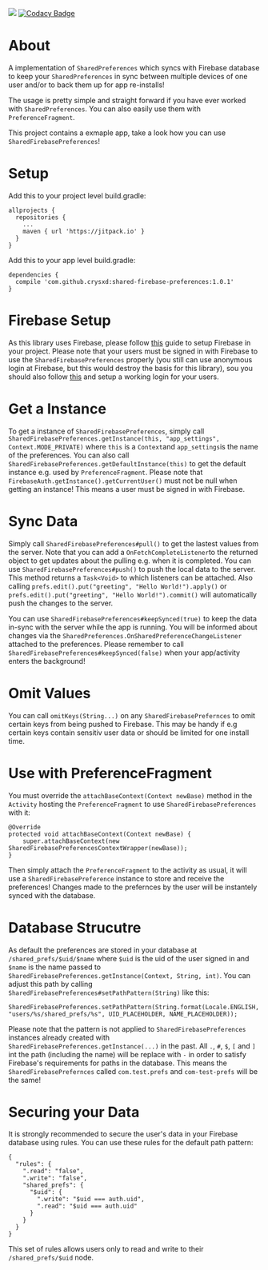 [![](https://jitpack.io/v/crysxd/shared-firebase-preferences.svg)](https://jitpack.io/#crysxd/shared-firebase-preferences)
[![Codacy Badge](https://api.codacy.com/project/badge/Grade/c1aa6c6b83b64707bede24dee5ca6601)](https://www.codacy.com/app/crysxd/shared-firebase-preferences?utm_source=github.com&amp;utm_medium=referral&amp;utm_content=crysxd/shared-firebase-preferences&amp;utm_campaign=Badge_Grade)

# About
A implementation of `SharedPreferences` which syncs with Firebase database to keep your `SharedPreferences` in sync between multiple devices of one user and/or to back them up for app re-installs!

The usage is pretty simple and straight forward if you have ever worked with `SharedPreferences`. You can also easily use them with `PreferenceFragment`.

This project contains a exmaple app, take a look how you can use `SharedFirebasePreferences`!

# Setup
Add this to your project level build.gradle:
```
allprojects {
  repositories {
    ...
    maven { url 'https://jitpack.io' }
  }
}
```

Add this to your app level build.gradle:
```
dependencies {
  compile 'com.github.crysxd:shared-firebase-preferences:1.0.1'
}
```
# Firebase Setup
As this library uses Firebase, please follow [this](https://firebase.google.com/docs/android/setup) guide to setup Firebase in your project. Please note that your users must be signed in with Firebase to use the `SharedFirebasePreferences` properly (you still can use anonymous login at Firebase, but this would destroy the basis for this library), sou you should also follow [this](https://firebase.google.com/docs/auth/android/start/) and setup a working login for your users.

# Get a Instance
To get a instance of `SharedFirebasePreferences`, simply call `SharedFirebasePreferences.getInstance(this, "app_settings", Context.MODE_PRIVATE)` where `this` is a `Context`and `app_settings`is the name of the preferences. You can also call `SharedFirebasePreferences.getDefaultInstance(this)` to get the default instance e.g. used by `PreferenceFragment`. Please note that `FirebaseAuth.getInstance().getCurrentUser()` must not be null when getting an instance! This means a user must be signed in with Firebase.

# Sync Data
Simply call `SharedFirebasePreferences#pull()` to get the lastest values from the server. Note that you can add a `OnFetchCompleteListener`to the returned object to get updates about the pulling e.g. when it is completed. You can use `SharedFirebasePreferences#push()` to push the local data to the server. This method returns a `Task<Void>` to which listeners can be attached. Also calling `prefs.edit().put("greeting", "Hello World!").apply()` or `prefs.edit().put("greeting", "Hello World!").commit()` will automatically push the changes to the server.

You can use `SharedFirebasePreferences#keepSynced(true)` to keep the data in-sync with the server while the app is running. You will be informed about changes via the `SharedPreferences.OnSharedPreferenceChangeListener` attached to the preferences. Please remember to call `SharedFirebasePreferences#keepSynced(false)` when your app/activity enters the background!

# Omit Values
You can call `omitKeys(String...)` on any `SharedFirebasePrefernces` to omit certain keys from being pushed to Firebase. This may be handy if e.g certain keys contain sensitiv user data or should be limited for one install time.

# Use with PreferenceFragment
You must override the `attachBaseContext(Context newBase)`  method in the `Activity` hosting the `PreferenceFragment` to use `SharedFirebasePreferences` with it:

```
@Override
protected void attachBaseContext(Context newBase) {
    super.attachBaseContext(new SharedFirebasePreferencesContextWrapper(newBase));
}
 ```

Then simply attach the `PreferenceFragment` to the activity as usual, it will use a `SharedFirebasePreference` instance to store and receive the preferences! Changes made to the prefernces by the user will be instantely synced with the database.

# Database Strucutre
As default the preferences are stored in your database at `/shared_prefs/$uid/$name` where `$uid` is the uid of the user signed in and `$name` is the name passed to `SharedFirebasePreferences.getInstance(Context, String, int)`. You can adjust this path by calling `SharedFirebasePreferences#setPathPattern(String)` like this:

```
SharedFirebasePreferences.setPathPattern(String.format(Locale.ENGLISH, "users/%s/shared_prefs/%s", UID_PLACEHOLDER, NAME_PLACEHOLDER));
```
Please note that the pattern is not applied to `SharedFirebasePreferences` instances already created with `SharedFirebasePreferences.getInstance(...)` in the past. All `.`, `#`, `$`, `[` and `]` int the path (including the name) will be replace with `-` in order to satisfy Firebase's requirements for paths in the database. This means the `SharedFirebasePrefernces` called `com.test.prefs` and `com-test-prefs` will be the same!

# Securing your Data
It is strongly recommended to secure the user's data in your Firebase database using rules. You can use these rules for the default path pattern:

```
{
  "rules": {
    ".read": "false",
    ".write": "false",
    "shared_prefs": {
      "$uid": {
        ".write": "$uid === auth.uid",
        ".read": "$uid === auth.uid"
      }
    }
  }
}
```
This set of rules allows users only to read and write to their `/shared_prefs/$uid` node.
